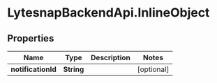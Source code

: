 # LytesnapBackendApi.InlineObject

## Properties

Name | Type | Description | Notes
------------ | ------------- | ------------- | -------------
**notificationId** | **String** |  | [optional] 


